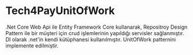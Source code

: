 # Tech4PayUnitOfWork

.Net Core Web Api ile Entity Framework Core kullanarak, Repositroy Design Pattern ile bir müşteri için crud işlemlerinin yapıldığı servisler sağlanmıştır.
DI olarak .net'in kendi kütüphanesi kullanılmıştır.
UnitOfWork patternini implemente edilmiştir. 
